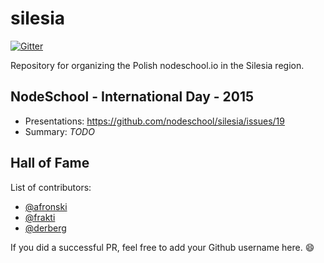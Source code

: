 # silesia

[![Gitter](https://badges.gitter.im/Join%20Chat.svg)](https://gitter.im/nodeschool/silesia?utm_source=badge&utm_medium=badge&utm_campaign=pr-badge&utm_content=badge)

Repository for organizing the Polish nodeschool.io in the Silesia region.

## NodeSchool - International Day - 2015

- Presentations: https://github.com/nodeschool/silesia/issues/19
- Summary: *TODO*

## Hall of Fame

List of contributors:

- [@afronski](https://github.com/afronski)
- [@frakti](https://github.com/frakti)
- [@derberg](https://github.com/derberg)

If you did a successful PR, feel free to add your Github username here. :smile:
